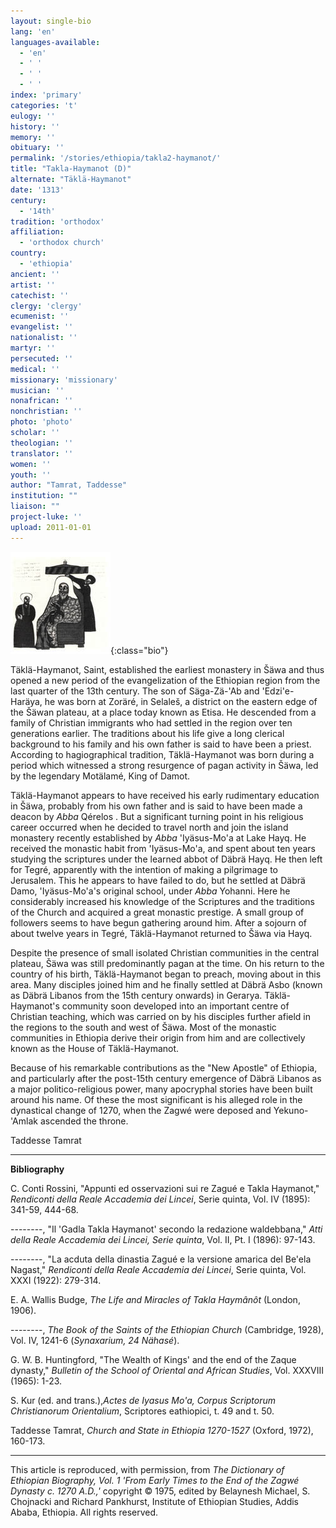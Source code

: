 ```yaml
---
layout: single-bio
lang: 'en'
languages-available:
  - 'en'
  - ' '
  - ' '
  - ' '
index: 'primary'
categories: 't'
eulogy: ''
history: ''
memory: ''
obituary: ''
permalink: '/stories/ethiopia/takla2-haymanot/'
title: "Takla-Haymanot (D)"
alternate: "Täklä-Haymanot"
date: '1313'
century:
  - '14th'
tradition: 'orthodox'
affiliation:
  - 'orthodox church'
country:
  - 'ethiopia'
ancient: ''
artist: ''
catechist: ''
clergy: 'clergy'
ecumenist: ''
evangelist: ''
nationalist: ''
martyr: ''
persecuted: ''
medical: ''
missionary: 'missionary'
musician: ''
nonafrican: ''
nonchristian: ''
photo: 'photo'
scholar: ''
theologian: ''
translator: ''
women: ''
youth: ''
author: "Tamrat, Taddesse"
institution: ""
liaison: ""
project-luke: ''
upload: 2011-01-01
---
```


![Takla Haymanot](/images/bio-pics/ethiopia/takla2-haymanot/takla_hamanot_st.jpg){:class="bio"}

T&auml;kl&auml;-Haymanot, Saint, established the earliest monastery in Šäwa and thus opened a new period of the evangelization of the Ethiopian region from the last quarter of the 13th century. The son of Säga-Zä-'Ab and 'Edzi'e-Haräya, he was born at Zoräré, in Selaleš, a district on the eastern edge of the Šäwan plateau, at a place today known as Etisa. He descended from a family of Christian immigrants who had settled in the region over ten generations earlier. The traditions about his life give a long clerical background to his family and his own father is said to have been a priest. According to hagiographical tradition, Täklä-Haymanot was born during a period which witnessed a strong resurgence of pagan activity in Šäwa, led by the legendary Motälamé, King of Damot.

Täklä-Haymanot appears to have received his early rudimentary education in Šäwa, probably from his own father and is said to have been made a deacon by *Abba* Qérelos . But a significant turning point in his religious career occurred when he decided to travel north and join the island monastery recently established by *Abba* 'Iyäsus-Mo'a at Lake Hayq. He received the monastic habit from 'Iyäsus-Mo'a, and spent about ten years studying the scriptures under the learned abbot of Däbrä Hayq. He then left for Tegré, apparently with the intention of making a pilgrimage to Jerusalem. This he appears to have failed to do, but he settled at Däbrä Damo, 'Iyäsus-Mo'a's original school, under *Abba* Yohanni. Here he considerably increased his knowledge of the Scriptures and the traditions of the Church and acquired a great monastic prestige. A small group of followers seems to have begun gathering around him. After a sojourn of about twelve years in Tegré, Täklä-Haymanot returned to Šäwa via Hayq.

Despite the presence of small isolated Christian communities in the central plateau, Šäwa was still predominantly pagan at the time. On his return to the country of his birth, Täklä-Haymanot began to preach, moving about in this area. Many disciples joined him and he finally settled at Däbrä Asbo (known as Däbrä Libanos from the 15th century onwards) in Gerarya. Täklä-Haymanot's community soon developed into an important centre of Christian teaching, which was carried on by his disciples further afield in the regions to the south and west of Šäwa. Most of the monastic communities in Ethiopia derive their origin from him and are collectively known as the House of Täklä-Haymanot.

Because of his remarkable contributions as the "New Apostle" of Ethiopia, and particularly after the post-15th century emergence of Däbrä Libanos as a major politico-religious power, many apocryphal stories have been built around his name. Of these the most significant is his alleged role in the dynastical change of 1270, when the Zagwé  were deposed and Yekuno-'Amlak ascended the throne.

Taddesse Tamrat

---

**Bibliography**

C. Conti Rossini, "Appunti ed osservazioni sui re Zagué e Takla Haymanot," *Rendiconti della Reale Accademia dei Lincei*, Serie quinta, Vol. IV (1895): 341-59, 444-68.

--------, "Il 'Gadla Takla Haymanot' secondo la redazione waldebbana," *Atti della Reale Accademia dei Lincei, Serie quinta*, Vol. II, Pt. I (1896): 97-143.

--------, "La acduta della dinastia Zagué e la versione amarica del Be'ela Nagast," *Rendiconti della Reale Accademia dei Lincei*, Serie quinta, Vol. XXXI (1922): 279-314.

E. A. Wallis Budge, *The Life and Miracles of Takla Haymânôt* (London, 1906).

--------, *The Book of the Saints of the Ethiopian Church* (Cambridge, 1928), Vol. IV, 1241-6 (*Synaxarium, 24 Nähasé*).

G. W. B. Huntingford, "The Wealth of Kings' and the end of the Zaque dynasty," *Bulletin of the School of Oriental and African Studies*, Vol. XXXVIII (1965): 1-23.

S. Kur (ed. and trans.),*Actes de Iyasus Mo'a,* *Corpus Scriptorum Christianorum Orientalium*, Scriptores eathiopici, t. 49 and t. 50.

Taddesse Tamrat, *Church and State in Ethiopia 1270-1527* (Oxford, 1972), 160-173.

---

This article is reproduced, with permission, from *The Dictionary of Ethiopian Biography, Vol. 1 'From Early Times to the End of the Zagwé Dynasty c. 1270 A.D.,'* copyright &copy; 1975, edited by Belaynesh Michael, S. Chojnacki and Richard Pankhurst, Institute of Ethiopian Studies, Addis Ababa, Ethiopia.  All rights reserved.
